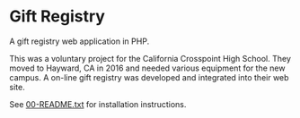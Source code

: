 # Gift Registry #

A gift registry web application in PHP.

This was a voluntary project for the California Crosspoint High School.
They moved to Hayward, CA in 2016 and needed various equipment for the
new campus. A on-line gift registry was developed and integrated into
their web site.

See [00-README.txt](00-README.txt) for installation instructions.
